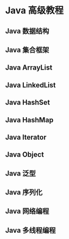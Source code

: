 # Java 高级教程


## Java 数据结构


## Java 集合框架



## Java ArrayList



## Java LinkedList


## Java HashSet


## Java HashMap


## Java Iterator


## Java Object


## Java 泛型


## Java 序列化


## Java 网络编程


## Java 多线程编程








